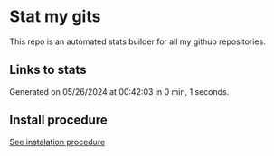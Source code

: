 # Stat my gits

This repo is an automated stats builder for all my github repositories.

## Links to stats


Generated on 05/26/2024 at 00:42:03 in 0 min, 1 seconds.

## Install procedure

[See instalation procedure](./src/install.md)

